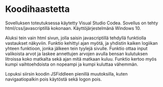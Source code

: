 # Koodihaastetta

Sovelluksen toteutuksessa käytetty Visual Studio Codea. 
Sovellus on tehty html/css/javascriptillä kokonaan.
Käyttöjärjestelmänä Windows 10.

Aluksi tein vain html sivun, jolla saisin javascriptillä tehdyllä funktiolla
vastaukset näkyviin. Funktio kehittyi ajan myötä, ja yhdistin kaiken logiikan
yhteen funktioon, jonka jälkeen tein tyylejä sivulle. 
Funktio ottaa input valikoista arvot ja laskee annettujen arvojen avulla
bensan kulutuksen litroissa koko matkalta sekä ajan mitä matkaan kuluu.
Funktio kertoo myös kumpi vaihtoehdoista on nopeampi ja kumpi kuluttaa vähemmän.

Lopuksi siirsin koodin JSFiddleen pienillä muutoksilla, kuten navigaatiopalkin pois käytöstä sekä logon pois.
